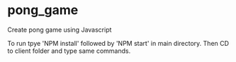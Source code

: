 # pong_game
Create pong game using Javascript

To run tpye 'NPM install' followed by 'NPM start' in main directory.
Then CD to client folder and type same commands.


